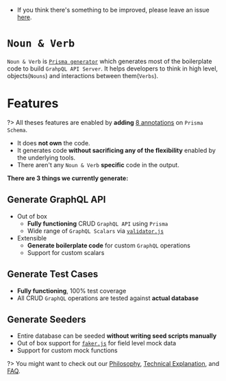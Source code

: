 - If you think there's something to be improved, please leave an issue
  [here](https://github.com/tufan-io/noun-and-verb-docs).

# `Noun & Verb`

`Noun & Verb` is
[`Prisma generator`](https://www.prisma.io/docs/concepts/components/prisma-schema/generators)
which generates most of the boilerplate code to build `GrahpQL API Server`. It
helps developers to think in high level, objects(`Nouns`) and interactions
between them(`Verbs`).

# Features

?> All theses features are enabled by **adding**
[8 annotations](guides/annotations.md) on `Prisma Schema`.

- It does **not own** the code.
- It generates code **without sacrificing any of the flexibility** enabled by
  the underlying tools.
- There aren't any `Noun & Verb` **specific** code in the output.

**There are 3 things we currently generate:**

## Generate GraphQL API

- Out of box
  - **Fully functioning** CRUD `GraphQL API` using `Prisma`
  - Wide range of `GraphQL Scalars` via
    [`validator.js`](https://github.com/validatorjs/validator.js)
- Extensible
  - **Generate boilerplate code** for custom `GraphQL` operations
  - Support for custom scalars

## Generate Test Cases

- **Fully functioning**, 100% test coverage
- All CRUD `GraphQL` operations are tested against **actual database**

## Generate Seeders

- Entire database can be seeded **without writing seed scripts manually**
- Out of box support for [`faker.js`](https://github.com/Marak/Faker.js) for
  field level mock data
- Support for custom mock functions

?> You might want to check out our [Philosophy](/philosophy.md),
[Technical Explanation](/technical-explanation.md), and [FAQ](/faq.md).
